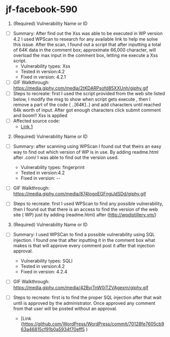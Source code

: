# jf-facebook-590
1. (Required) Vulnerability Name or ID
  - [ ] Summary: After find out the Xss was able to be executed in WP version 4.2 I used WPScan to research for any available link to help me solve this issue. After the scan, I found out a script that after inputting a total of 64K data in the comment box; approximate 66,000 character, will overload the max input in the comment box, letting me execute a Xss script.
    - Vulnerability types: Xss
    - Tested in version:4.2
    - Fixed in version: 4.2.1 
  - [ ] GIF Walkthrough: https://media.giphy.com/media/2tKDARPsofd85XXUnh/giphy.gif
  - [ ] Steps to recreate: first I used the script provided from the web site listed below, I modify the msg to show when script gets execute , then I remove a part of the code ( ..[64K]..) and add characters until reached 64k worth of input. After got enough characters  click submit comment and boom!! Xss is applied
  - [ ] Affected source code:
    - [Link 1]( https://klikki.fi/adv/wordpress3.html )

2. (Required) Vulnerability Name or ID
  - [ ] Summary: after scanning using WPScan I found out that theirs an easy way to find out which version of WP is in use. By adding readme.html after .com/ I was able to find out the version used.
    - Vulnerability types: fingerprint
    - Tested in version:4.2
    - Fixed in version: --
  - [ ] GIF Walkthrough: https://media.giphy.com/media/874IogoEGFngiJdSDd/giphy.gif
  - [ ] Steps to recreate: first I used WPScan to find any possible vulnerability, then I found out that there is an access to find the version of the web site ( WP) just by adding (readme.html) after  (http://wpdistillery.vm/) 


3. (Required) Vulnerability Name or ID
  - [ ] Summary: I used WPSCan to find a possible vulnerability using SQL injection. I found one that after inputting it in the comment box what makes is that will approve every comment post it after that injection approval.
    - Vulnerability types: SQLI
    - Tested in version:4.2
    - Fixed in version: 4.2.4
  - [ ] GIF Walkthrough: https://media.giphy.com/media/42ByiTnW0jTZVAgexm/giphy.gif 
  - [ ] Steps to recreate: first is to find the proper SQL injection after that wait until is approved by the administrator. Once approved any comment from that user will be posted without an approval.
  
    - [Link (https://github.com/WordPress/WordPress/commit/70128fe7605cb963a46815cf91b0a5934f70eff5 )

    

